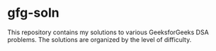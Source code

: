 # gfg-soln
This repository contains my solutions to various GeeksforGeeks DSA problems. The solutions are organized by the level of difficulty.
